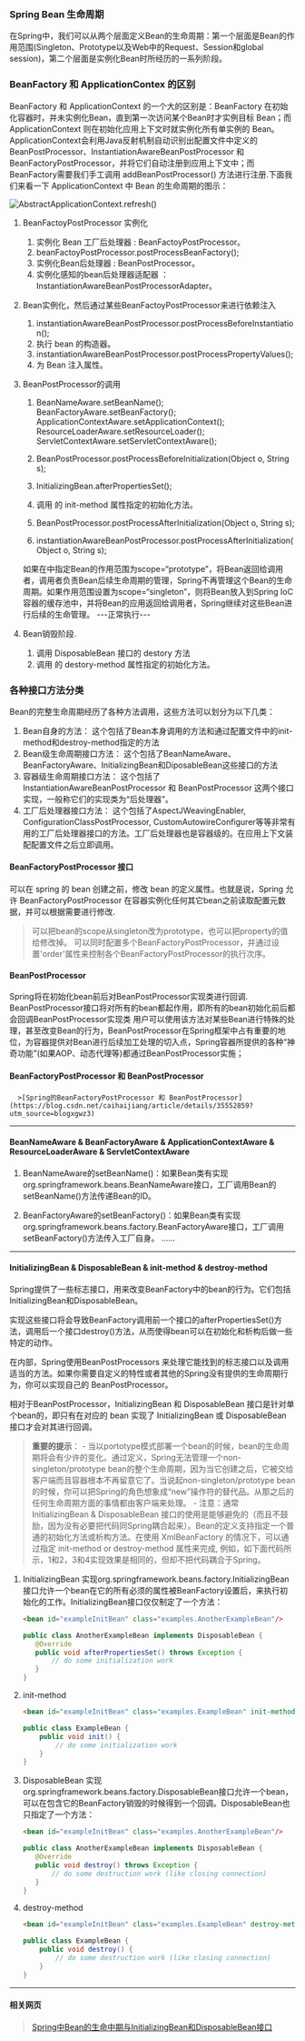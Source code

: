 ### Spring Bean 生命周期

在Spring中，我们可以从两个层面定义Bean的生命周期：第一个层面是Bean的作用范围(Singleton、Prototype以及Web中的Request、Session和global session)，第二个层面是实例化Bean时所经历的一系列阶段。

### BeanFactory 和 ApplicationContex 的区别
BeanFactory 和 ApplicationContext 的一个大的区别是：BeanFactory 在初始化容器时，并未实例化Bean，直到第一次访问某个Bean时才实例目标 Bean；而 ApplicationContext 则在初始化应用上下文时就实例化所有单实例的 Bean。
ApplicationContext会利用Java反射机制自动识别出配置文件中定义的 BeanPostProcessor、InstantiationAwareBeanPostProcessor 和 BeanFactoryPostProcessor，并将它们自动注册到应用上下文中；而BeanFactory需要我们手工调用 addBeanPostProcessor() 方法进行注册.下面我们来看一下 ApplicationContext 中 Bean 的生命周期的图示：




![AbstractApplicationContext.refresh()](/pic\java\Spring\AbstractApplicationContext.refresh方法.jpg "AbstractApplicationContext.refresh")




1. BeanFactoyPostProcessor 实例化
   1. 实例化 Bean 工厂后处理器 : BeanFactoyPostProcessor。
   2. beanFactoyPostProcessor.postProcessBeanFactory();
   3. 实例化Bean后处理器 : BeanPostProcessor。
   4. 实例化感知的bean后处理器适配器 ：InstantiationAwareBeanPostProcessorAdapter。

2. Bean实例化，然后通过某些BeanFactoyPostProcessor来进行依赖注入
   1. instantiationAwareBeanPostProcessor.postProcessBeforeInstantiation();
   2. 执行 bean 的构造器。
   3. instantiationAwareBeanPostProcessor.postProcessPropertyValues();
   4. 为 Bean 注入属性。

3. BeanPostProcessor的调用
   1. BeanNameAware.setBeanName();
      BeanFactoryAware.setBeanFactory();
      ApplicationContextAware.setApplicationContext();
      ResourceLoaderAware.setResourceLoader();
      ServletContextAware.setServletContextAware();

   2. BeanPostProcessor.postProcessBeforeInitialization(Object o, String s);
   3. InitializingBean.afterPropertiesSet();
   4. 调用 <bean> 的 init-method 属性指定的初始化方法。
   5. BeanPostProcessor.postProcessAfterInitialization(Object o, String s);
   6. instantiationAwareBeanPostProcessor.postProcessAfterInitialization(Object o, String s);

   如果在<bean>中指定Bean的作用范围为scope=“prototype”，将Bean返回给调用者，调用者负责Bean后续生命周期的管理，Spring不再管理这个Bean的生命周期。如果作用范围设置为scope=“singleton”，则将Bean放入到Spring IoC容器的缓存池中，并将Bean的应用返回给调用者，Spring继续对这些Bean进行后续的生命管理。
   ---正常执行---

4. Bean销毁阶段.
   1. 调用 DisposableBean 接口的 destory 方法
   2. 调用 <bean> 的 destory-method 属性指定的初始化方法。


### 各种接口方法分类
Bean的完整生命周期经历了各种方法调用，这些方法可以划分为以下几类：
   1. Bean自身的方法：
      这个包括了Bean本身调用的方法和通过配置文件中<bean>的init-method和destroy-method指定的方法
   2. Bean级生命周期接口方法：
      这个包括了BeanNameAware、BeanFactoryAware、InitializingBean和DiposableBean这些接口的方法
   3. 容器级生命周期接口方法：
      这个包括了InstantiationAwareBeanPostProcessor 和 BeanPostProcessor 这两个接口实现，一般称它们的实现类为“后处理器”。
   4. 工厂后处理器接口方法：
      这个包括了AspectJWeavingEnabler, ConfigurationClassPostProcessor, CustomAutowireConfigurer等等非常有用的工厂后处理器接口的方法。工厂后处理器也是容器级的。在应用上下文装配配置文件之后立即调用。

#### BeanFactoryPostProcessor 接口
   可以在 spring 的 bean 创建之前，修改 bean 的定义属性。也就是说，Spring 允许 BeanFactoryPostProcessor 在容器实例化任何其它bean之前读取配置元数据，并可以根据需要进行修改.
   > 可以把bean的scope从singleton改为prototype，也可以把property的值给修改掉。
     可以同时配置多个BeanFactoryPostProcessor，并通过设置'order'属性来控制各个BeanFactoryPostProcessor的执行次序。

#### BeanPostProcessor
   Spring将在初始化bean前后对BeanPostProcessor实现类进行回调.
   BeanPostProcessor接口将对所有的bean都起作用，即所有的bean初始化前后都会回调BeanPostProcessor实现类
   用户可以使用该方法对某些Bean进行特殊的处理，甚至改变Bean的行为，BeanPostProcessor在Spring框架中占有重要的地位，为容器提供对Bean进行后续加工处理的切入点，Spring容器所提供的各种“神奇功能”(如果AOP、动态代理等)都通过BeanPostProcessor实施；

#### BeanFactoryPostProcessor 和 BeanPostProcessor
      >[Spring的BeanFactoryPostProcessor 和 BeanPostProcessor](https://blog.csdn.net/caihaijiang/article/details/35552859?utm_source=blogxgwz3)

---
#### BeanNameAware & BeanFactoryAware & ApplicationContextAware & ResourceLoaderAware & ServletContextAware
   1. BeanNameAware的setBeanName()：如果Bean类有实现org.springframework.beans.BeanNameAware接口，工厂调用Bean的setBeanName()方法传递Bean的ID。

   2. BeanFactoryAware的setBeanFactory()：如果Bean类有实现org.springframework.beans.factory.BeanFactoryAware接口，工厂调用setBeanFactory()方法传入工厂自身。
   ......

---
#### InitializingBean & DisposableBean & init-method & destroy-method

   Spring提供了一些标志接口，用来改变BeanFactory中的bean的行为。它们包括InitializingBean和DisposableBean。

   实现这些接口将会导致BeanFactory调用前一个接口的afterPropertiesSet()方法，调用后一个接口destroy()方法，从而使得bean可以在初始化和析构后做一些特定的动作。

   在内部，Spring使用BeanPostProcessors 来处理它能找到的标志接口以及调用适当的方法。如果你需要自定义的特性或者其他的Spring没有提供的生命周期行为，你可以实现自己的 BeanPostProcessor。

   相对于BeanPostProcessor，InitializingBean 和 DisposableBean 接口是针对单个bean的，即只有在对应的 bean 实现了 InitializingBean 或 DisposableBean 接口才会对其进行回调。

   > **重要的提示**：
    - 当以portotype模式部署一个bean的时候，bean的生命周期将会有少许的变化。通过定义，Spring无法管理一个non-singleton/prototype bean的整个生命周期，因为当它创建之后，它被交给客户端而且容器根本不再留意它了。当说起non-singleton/prototype bean的时候，你可以把Spring的角色想象成“new”操作符的替代品。从那之后的任何生命周期方面的事情都由客户端来处理。
    - 注意：通常 InitializingBean & DisposableBean 接口的使用是能够避免的（而且不鼓励，因为没有必要把代码同Spring耦合起来）。Bean的定义支持指定一个普通的初始化方法或析构方法。在使用 XmlBeanFactory 的情况下，可以通过指定 init-method or destroy-method 属性来完成, 例如，如下面代码所示，1和2，3和4实现效果是相同的，但却不把代码耦合于Spring。

   1. InitializingBean
      实现org.springframework.beans.factory.InitializingBean 接口允许一个bean在它的所有必须的属性被BeanFactory设置后，来执行初始化的工作。InitializingBean接口仅仅制定了一个方法：
      ```HTML
      <bean id="exampleInitBean" class="examples.AnotherExampleBean"/>
      ```
      ```JAVA
      public class AnotherExampleBean implements DisposableBean {
         @Override
         public void afterPropertiesSet() throws Exception {
             // do some initialization work   
         }
      }
      ```
   2. init-method
      ```HTML
      <bean id="exampleInitBean" class="examples.ExampleBean" init-method="init"/>
      ```
      ```JAVA
      public class ExampleBean {
          public void init() {
              // do some initialization work   
          }
      }
      ```
   3. DisposableBean
      实现org.springframework.beans.factory.DisposableBean接口允许一个bean，可以在包含它的BeanFactory销毁的时候得到一个回调。DisposableBean也只指定了一个方法：
      ```HTML
      <bean id="exampleInitBean" class="examples.AnotherExampleBean"/>
      ```
      ```JAVA
      public class AnotherExampleBean implements DisposableBean {
         @Override
         public void destroy() throws Exception {
             // do some destruction work (like closing connection)
         }
      }
      ```
   4. destroy-method
      ```HTML
      <bean id="exampleInitBean" class="examples.ExampleBean" destroy-method="destroy"/>
      ```
      ```JAVA
      public class ExampleBean {
          public void destroy() {
              // do some destruction work (like closing connection)
          }
      }
      ```
---
#### 相关网页
   > [Spring中Bean的生命中期与InitializingBean和DisposableBean接口](https://blog.csdn.net/czplplp_900725/article/details/24932669)

